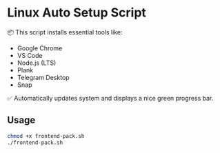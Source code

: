 # Linux Auto Setup Script

📦 This script installs essential tools like:

- Google Chrome
- VS Code
- Node.js (LTS)
- Plank
- Telegram Desktop
- Snap

✅ Automatically updates system and displays a nice green progress bar.

## Usage

```bash
chmod +x frontend-pack.sh
./frontend-pack.sh
